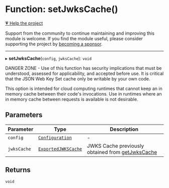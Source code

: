 # Function: setJwksCache()

[💗 Help the project](https://github.com/sponsors/panva)

Support from the community to continue maintaining and improving this module is welcome. If you find the module useful, please consider supporting the project by [becoming a sponsor](https://github.com/sponsors/panva).

***

▸ **setJwksCache**(`config`, `jwksCache`): `void`

DANGER ZONE - Use of this function has security implications that must be
understood, assessed for applicability, and accepted before use. It is
critical that the JSON Web Key Set cache only be writable by your own code.

This option is intended for cloud computing runtimes that cannot keep an in
memory cache between their code's invocations. Use in runtimes where an in
memory cache between requests is available is not desirable.

## Parameters

| Parameter | Type | Description |
| ------ | ------ | ------ |
| `config` | [`Configuration`](../classes/Configuration.md) | - |
| `jwksCache` | [`ExportedJWKSCache`](../interfaces/ExportedJWKSCache.md) | JWKS Cache previously obtained from [getJwksCache](getJwksCache.md) |

## Returns

`void`
